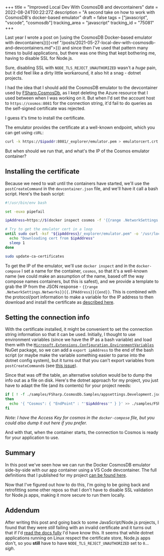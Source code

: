 +++
title = "Improved Local Dev With CosmosDB and devcontainers"
date = 2022-08-24T00:22:27Z
description = "A second take on how to work with CosmosDB's docker-based emulator"
draft = false
tags = ["javascript", "vscode", "cosmosdb"]
tracking_area = "javascript"
tracking_id = "75081"
+++

Last year I wrote a post on [using the CosmosDB Docker-based emulator with devcontainers]({{<ref "/posts/2021-05-27-local-dev-with-cosmosdb-and-devcontainers.md">}}) and since then I've used that pattern many times to build applications, but there was one thing that kept bothering me, having to disable SSL for Node.js.

Sure, disabling SSL with `NODE_TLS_REJECT_UNAUTHORIZED` wasn't a _huge_ pain, but it did feel like a dirty little workaround, it also hit a snag - dotnet projects.

I had the idea that I should add the CosmosDB emulator to the devcontainer used by [FSharp.CosmosDb](https://github.com/aaronpowell/FSharp.CosmosDb), as I kept deleting the Azure resource that I used between when I was working on it. But when I'd set the account host to `https://cosmos:8081` for the connection string, it'd fail to do queries as the self-signed certificate was rejected.

I guess it's time to install the certificate.

The emulator provides the certificate at a well-known endpoint, which you can get using `cURL`:

```bash
curl -k https://$ipaddr:8081/_explorer/emulator.pem > emulatorcert.crt
```

But when should we run that, and what's the IP of the Cosmos emulator container?

## Installing the certificate

Because we need to wait until the containers have started, we'll use the `postCreateCommand` in the `devcontainer.json` file, and we'll have it call a bash script. Here's the bash script:

```bash
#!/usr/bin/env bash

set -euxo pipefail

ipAddress=https://$(docker inspect cosmos -f '{{range .NetworkSettings.Networks}}{{.IPAddress}}{{end}}'):8081

# Try to get the emulator cert in a loop
until sudo curl -ksf "${ipAddress}/_explorer/emulator.pem" -o '/usr/local/share/ca-certificates/emulator.crt'; do
  echo "Downloading cert from $ipAddress"
  sleep 1
done

sudo update-ca-certificates
```

To get the IP of the emulator, we'll use `docker inspect` and in the `docker-compose` I set a name for the container, `cosmos`, so that it's a well-known name (we could make an assumption of the name, based off the way compose names containers, but this is safest), and we provide a template to grab the IP from the JSON response - `{{range .NetworkSettings.Networks}}{{.IPAddress}}{{end}}`. This is combined with the protocol/port information to make a variable for the IP address to then download and install the certificate as [described here](https://docs.microsoft.com/azure/cosmos-db/linux-emulator?tabs=sql-api%2Cssl-netstd21&{{<cda>}}#run-the-linux-emulator-on-linux-os).

## Setting the connection info

With the certificate installed, it might be convenient to set the connection string information so that it can be used. Initially, I thought to use environment variables (since we have the IP as a bash variable) and load them with the [`Microsoft.Extensions.Configuration.EnvironmentVariables`](https://www.nuget.org/packages/Microsoft.Extensions.Configuration.EnvironmentVariables) NuGet package, so we can add a `export ipAddress` to the end of the bash script (or maybe make the variable something easier to parse into the dotnet config system), but it turns out that you can't export variables from `postCreateCommand`s (see [this issue](https://github.com/microsoft/vscode-remote-release/issues/7016)).

Since that was off the table, an alternative solution would be to dump the info out as a file on disk. Here's the dotnet approach for my project, you just have to adapt the file (and its contents) for your project needs:

```bash
if [ ! -f ./samples/FSharp.CosmosDb.Samples/appsettings.Development.json ]
then
  echo '{ "Cosmos": { "EndPoint" : "'$ipAddress'" } }' >> ./samples/FSharp.CosmosDb.Samples/appsettings.Development.json
fi
```

_Note: I have the Access Key for cosmos in the `docker-compose` file, but you could also dump it out here if you prefer._

And with that, when the container starts, the connection to Cosmos is ready for your application to use.

## Summary

In this post we've seen how we can run the Docker CosmosDB emulator side-by-side with our app container using a VS Code devcontainer. The full definitions that I published for my project [can be found here](https://github.com/aaronpowell/FSharp.CosmosDb/tree/baad43a885ac66a9c7ac3698ddc9622dc982c943/.devcontainer).

Now that I've figured out how to do this, I'm going to be going back and retrofitting some other repos so that I don't have to disable SSL validation for Node.js apps, making it more secure to run them locally.

## Addendum

After writing this post and going back to some JavaScript/Node.js projects, I found that they were _still_ failing with an invalid certificate and it turns out that if I'd [read the docs fully](https://docs.microsoft.com/azure/cosmos-db/linux-emulator?tabs=sql-api%2Cssl-netstd21&{{<cda>}}#my-nodejs-app-is-reporting-a-self-signed-certificate-error) I'd have know this. It seems that while dotnet applications running on Linux respect the certificate store, Node.js apps don't, so you **still** have to have `NODE_TLS_REJECT_UNAUTHORIZED` set to `0`... _sigh_.
